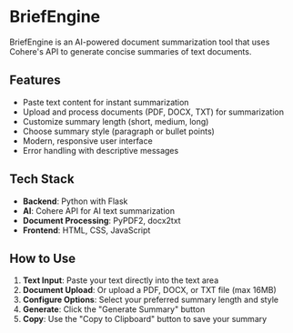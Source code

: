 # BriefEngine

BriefEngine is an AI-powered document summarization tool that uses Cohere's API to generate concise summaries of text documents.

## Features

- Paste text content for instant summarization
- Upload and process documents (PDF, DOCX, TXT) for summarization
- Customize summary length (short, medium, long)
- Choose summary style (paragraph or bullet points)
- Modern, responsive user interface
- Error handling with descriptive messages

## Tech Stack

- **Backend**: Python with Flask
- **AI**: Cohere API for AI text summarization
- **Document Processing**: PyPDF2, docx2txt
- **Frontend**: HTML, CSS, JavaScript

## How to Use

1. **Text Input**: Paste your text directly into the text area
2. **Document Upload**: Or upload a PDF, DOCX, or TXT file (max 16MB)
3. **Configure Options**: Select your preferred summary length and style
4. **Generate**: Click the "Generate Summary" button
5. **Copy**: Use the "Copy to Clipboard" button to save your summary
